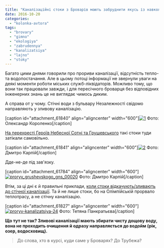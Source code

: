 ```yaml
---
title: "Каналізаційні стоки з Броварів мають забруднити якусь із навколишніх річок?"
date: 2016-10-20
categories: 
  - "kolonka-avtora"
tags: 
  - "brovary"
  - "gimno"
  - "ekologiya"
  - "zabrudennya"
  - "kanalizatsiya"
  - "lajno"
  - "stoky"
---
```


Багато цими днями говорили про прориви каналізації, відсутність тепло- та водопостачання. Але в цьому потоці інформації не звернули уваги на деякі моменти роботи міських служб-ліквідаторів. Можливо тому, що вони так працювали завжди, і для пересічного броварця без відповідних інженерних знань це не виглядає чимось диким.

А справа от у чому. Стічні води з бульвару Незалежності свідомо направляють у зливову каналізацію.

\[caption id="attachment\_61840" align="aligncenter" width="600"\][![1](https://mpz.brovary.org/wp-content/uploads/2016/10/1-3.jpg)](https://mpz.brovary.org/wp-content/uploads/2016/10/1-3.jpg) Фото: Олександр Короленко\[/caption\]

[На перехресті Героїв Небесної Сотні та Грушевського](https://mpz.brovary.org/meshkantsi-brovariv-ne-dobyrayut-sliv-misto-tone-u-g-ni/) такі стоки туди затікали самовільно.

\[caption id="attachment\_61841" align="aligncenter" width="600"\][![2](https://mpz.brovary.org/wp-content/uploads/2016/10/2-4.jpg)](https://mpz.brovary.org/wp-content/uploads/2016/10/2-4.jpg) Фото: Дмитро Карпій\[/caption\]

Дде-не-де під зав'язку.

\[caption id="attachment\_61784" align="aligncenter" width="600"\][![proryv_grushevskogo_gns_00020](https://mpz.brovary.org/wp-content/uploads/2016/10/Proryv_Grushevskogo_GNS_00020.jpg)](https://mpz.brovary.org/wp-content/uploads/2016/10/Proryv_Grushevskogo_GNS_00020.jpg) Фото: Дмитро Карпій\[/caption\]

Втім, за ці дні є й правильні приклади, [коли стоки відкачують/зливають до стічної каналізації](https://mpz.brovary.org/voda-v-oselyah-brovarchan-zyavylasya-prote-avariyi-tryvayut-foto/). Та й не лише стоки, бо на Олімпійській прорвало теплотрасу, а не стічну каналізацію.

\[caption id="attachment\_61827" align="aligncenter" width="600"\][![proryv-kanalizatsiya-24](https://mpz.brovary.org/wp-content/uploads/2016/10/proryv-kanalizatsiya-24.jpg)](https://mpz.brovary.org/wp-content/uploads/2016/10/proryv-kanalizatsiya-24.jpg) Фото: Тетяна Панкратьєва\[/caption\]

**Що тут не так? Зливові каналізації мають збирати чисту дощову воду, вона не проходить очищення й одразу направляється до водойм (рік, озер, водосховищ).**

> До слова, хто в курсі, куди саме у Броварях? До Трубежа?
